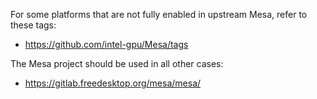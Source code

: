 For some platforms that are not fully enabled in upstream Mesa, refer
to these tags:

 * https://github.com/intel-gpu/Mesa/tags

The Mesa project should be used in all other cases:

 * https://gitlab.freedesktop.org/mesa/mesa/
